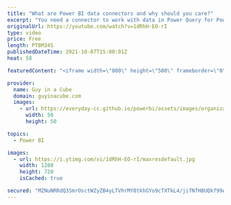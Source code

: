 ```yaml
---
title: "What are Power BI data connectors and why should you care?"
excerpt: "You need a connector to work with data in Power Query for Power BI or Excel. But what is a connector? Adam explains what these are and how to find out what's available.  Power Query Connectors: https://docs.microsoft.com/power-query/connectors/  Power BI data sources: https://docs.microsoft.com/power-bi/connect-data/power-bi-data-sources"
originalUrl: https://youtube.com/watch?v=1dRhH-EO-rI
type: video
price: Free
length: PT8M34S
publishedDateTime: 2021-10-07T15:00:01Z
heat: 58

featuredContent: "<iframe width=\"800\" height=\"500\" frameborder=\"0\" src=\"https://www.youtube.com/embed/1dRhH-EO-rI\" allow=\"accelerometer; autoplay; encrypted-media; gyroscope; picture-in-picture\" allowfullscreen></iframe>"

provider:
  name: Guy in a Cube
  domain: guyinacube.com
  images:
    - url: https://everyday-cc.github.io/powerbi/assets/images/organizations/guyinacube.com-50x50.jpg
      width: 50
      height: 50

topics:
  - Power BI

images:
  - url: https://i.ytimg.com/vi/1dRhH-EO-rI/maxresdefault.jpg
    width: 1280
    height: 720
    isCached: true

secured: "MZNuNRRdQ3SmrOsctWZyZB4yLTVhrMY8tkhGYo9cTXTkL4/jifNfH8UQkf99A/+nf0bWskP11s4jM/76CO/o0WPLXkW+qNActlW98urjBVbtEqXS5yAsJEE3TbO5D0EeaUTrPciKB30lwj8io1N9X3eLseJBOP+hZOYkqTIx9qMT740dsxO89CFcAMS7OFMPR0z4UHENvvdjMpD5lybMZ7FHOlAyow0ITbZPRDUFB6yFR2AOIWpRUWxQOZjhQ+KZ94G0gkoX2ljs8VRm+tFDncsfWELDWdPmyxruY8caTVZlroabJTtJoGVPQ+qQsT+7CyD3rh8wLDouPPHw5lbkkXamGHtrIP/mJfpHGqsO0l0HGJOdR6Q1emS0PvtUx7ROLzhXi/xERLft0O5BA1fUlc3Ch1JKVDf+B8aU0tXREFE=;V+gBT20NeDdjOXzBSYtSiA=="
---
```


